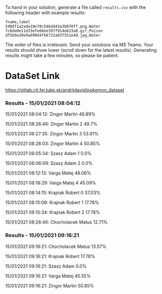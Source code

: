 To hand in your solution, generate a file called `results.csv` with the following header with example results:

```
fname,label
540df1a2ade18e78c546dd43a3b878ff.png,Water
7c8de0e11d33efe68ee397f914e633a8.gif,Poison
df5b9a30e9a690d4fb6722a63f551e4d.jpg,Water
```

The order of files is irrelevant. Send your solutions via MS Teams. Your results should show lower (scroll down for the latest results). Generating results might take a few minutes, so please be patient.

# DataSet Link

https://gitlab.cit.fei.tuke.sk/andrijdavid/pokemon_dataset


### Results - 15/01/2021 08:04:12
15/01/2021 08:04:12: Zingor Martin 46.89%

15/01/2021 08:26:46: Zingor Martin 2 49.7% 
 
15/01/2021 08:27:35: Zingor Martin 3 53.91% 
 
15/01/2021 08:28:03: Zingor Martin 4 50.85% 

15/01/2021 08:05:34: Szasz Adam 1 0.0% 

15/01/2021 08:06:09: Szasz Adam 2 0.0% 
 
15/01/2021 08:12:13: Varga Matej 48.06% 

15/01/2021 08:18:29: Varga Matej 4 45.09% 

15/01/2021 08:14:15: Krajnak Robert 0 37.03% 

15/01/2021 08:15:09: Krajnak Robert 1 17.78% 

15/01/2021 08:15:34: Krajnak Robert 2 17.78% 

15/01/2021 08:26:46: Chocholacek Matus 12.71% 


### Results - 15/01/2021 09:16:21
 
15/01/2021 09:16:21: Chocholacek Matus 13.57% 
 
15/01/2021 09:16:21: Krajnak Robert 17.78% 
 
15/01/2021 09:16:21: Szasz Adam 0.0% 
 
15/01/2021 09:16:21: Varga Matej 45.55% 
 
15/01/2021 09:16:21: Zingor Martin 50.85% 
